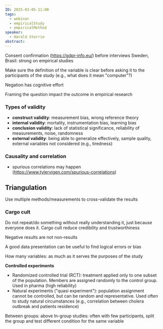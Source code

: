 ```yaml
---
ID: 2025-03-05-11:00
tags:
  - webinar
  - empiricalStudy
  - empiricalMethod
speaker:
  - Harald Storrie
abstract:
---
```

Consent confirmation (https://gdpr-info.eu/) before interviews
Sweden, Brasil: strong on empirical studies

Make sure the definition of the variable is clear before asking it to the participants of the study (e.g., what does it mean "computer"?)

Negation has cognitive effort

Framing the question impact the outcome in empirical research

### Types of validity

 - **construct validity**: measurement bias, wrong reference theory
 - **internal validity**:  mortality, instrumentation bias, learning bias
 - **conclusion validity**: lack of statistical significance, reliability of measurements, noise, randomness
 - **external validity**: being able to generalize effectively, sample quality, external variables not considered (e.g., tiredness)

### Causality and correlation

- spurious correlations may happen (https://www.tylervigen.com/spurious-correlations)

## Triangulation

Use multiple methods/measurements to cross-validate the results

### Cargo cult

Do not repeat/do something without really understanding it, just because everyone does it. Cargo cult reduce credibility and trustworthiness


Negative results are not non-results

A good data presentation can be useful to find logical errors or bias

How many variables: as much as it serves the purposes of the study

**Controlled experiments**
- Randomized controlled trial (RCT): treatment applied only to one subset of the population. Members are assigned randomly to the control group. Used in pharma (high reliability)
- Natural experiments ("quasi experiment"): population assignment cannot be controlled, but can be random and representative. Used often to study natural circumstances (e.g., correlation between cholera outbreak and patients residence)


Between groups: above
In-group studies: often with few participants, split the group and test different condition for the same variable


